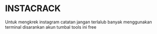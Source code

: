 # INSTACRACK
Untuk mengkrek instagram
catatan jangan terlalub banyak menggunakan terminal
disarankan akun tumbal
  tools ini free 
